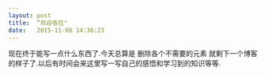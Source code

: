 ```yaml
---
layout: post
title:  “欢迎各位"
date:   2015-11-08 14:36:23
---
```


现在终于能写一点什么东西了.今天总算是 删除各个不需要的元素 就剩下一个博客的样子了.以后有时间会来这里写一写自己的感悟和学习到的知识等等.